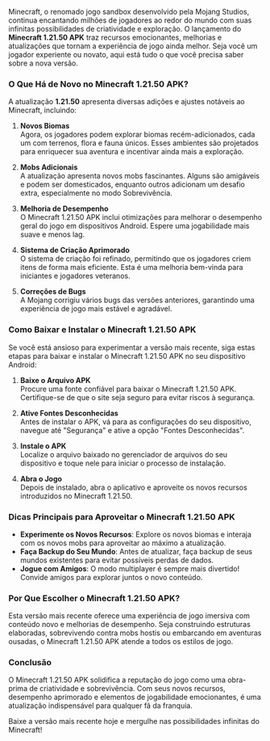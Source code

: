 Minecraft, o renomado jogo sandbox desenvolvido pela Mojang Studios, continua encantando milhões de jogadores ao redor do mundo com suas infinitas possibilidades de criatividade e exploração. O lançamento do **Minecraft 1.21.50 APK** traz recursos emocionantes, melhorias e atualizações que tornam a experiência de jogo ainda melhor. Seja você um jogador experiente ou novato, aqui está tudo o que você precisa saber sobre a nova versão.  

### **O Que Há de Novo no Minecraft 1.21.50 APK?**  

A atualização **1.21.50** apresenta diversas adições e ajustes notáveis ao Minecraft, incluindo:  

1. **Novos Biomas**  
   Agora, os jogadores podem explorar biomas recém-adicionados, cada um com terrenos, flora e fauna únicos. Esses ambientes são projetados para enriquecer sua aventura e incentivar ainda mais a exploração.  

2. **Mobs Adicionais**  
   A atualização apresenta novos mobs fascinantes. Alguns são amigáveis e podem ser domesticados, enquanto outros adicionam um desafio extra, especialmente no modo Sobrevivência.  

3. **Melhoria de Desempenho**  
   O Minecraft 1.21.50 APK inclui otimizações para melhorar o desempenho geral do jogo em dispositivos Android. Espere uma jogabilidade mais suave e menos lag.  

4. **Sistema de Criação Aprimorado**  
   O sistema de criação foi refinado, permitindo que os jogadores criem itens de forma mais eficiente. Esta é uma melhoria bem-vinda para iniciantes e jogadores veteranos.  

5. **Correções de Bugs**  
   A Mojang corrigiu vários bugs das versões anteriores, garantindo uma experiência de jogo mais estável e agradável.  

### **Como Baixar e Instalar o Minecraft 1.21.50 APK**  

Se você está ansioso para experimentar a versão mais recente, siga estas etapas para baixar e instalar o Minecraft 1.21.50 APK no seu dispositivo Android:  

1. **Baixe o Arquivo APK**  
   Procure uma fonte confiável para baixar o Minecraft 1.21.50 APK. Certifique-se de que o site seja seguro para evitar riscos à segurança.  

2. **Ative Fontes Desconhecidas**  
   Antes de instalar o APK, vá para as configurações do seu dispositivo, navegue até "Segurança" e ative a opção "Fontes Desconhecidas".  

3. **Instale o APK**  
   Localize o arquivo baixado no gerenciador de arquivos do seu dispositivo e toque nele para iniciar o processo de instalação.  

4. **Abra o Jogo**  
   Depois de instalado, abra o aplicativo e aproveite os novos recursos introduzidos no Minecraft 1.21.50.  

### **Dicas Principais para Aproveitar o Minecraft 1.21.50 APK**  

- **Experimente os Novos Recursos**: Explore os novos biomas e interaja com os novos mobs para aproveitar ao máximo a atualização.  
- **Faça Backup do Seu Mundo**: Antes de atualizar, faça backup de seus mundos existentes para evitar possíveis perdas de dados.  
- **Jogue com Amigos**: O modo multiplayer é sempre mais divertido! Convide amigos para explorar juntos o novo conteúdo.  

### **Por Que Escolher o Minecraft 1.21.50 APK?**  

Esta versão mais recente oferece uma experiência de jogo imersiva com conteúdo novo e melhorias de desempenho. Seja construindo estruturas elaboradas, sobrevivendo contra mobs hostis ou embarcando em aventuras ousadas, o Minecraft 1.21.50 APK atende a todos os estilos de jogo.  

### **Conclusão**  

O Minecraft 1.21.50 APK solidifica a reputação do jogo como uma obra-prima de criatividade e sobrevivência. Com seus novos recursos, desempenho aprimorado e elementos de jogabilidade emocionantes, é uma atualização indispensável para qualquer fã da franquia.  

Baixe a versão mais recente hoje e mergulhe nas possibilidades infinitas do Minecraft!  
